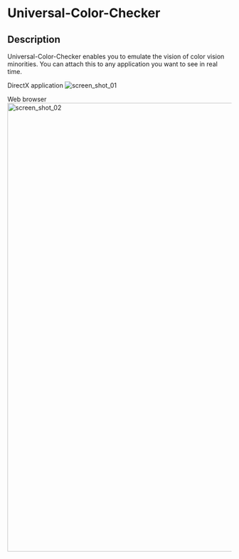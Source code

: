# Universal-Color-Checker

## Description
Universal-Color-Checker enables you to emulate the vision of color vision minorities.
You can attach this to any application you want to see in real time.

DirectX application
![screen_shot_01](https://user-images.githubusercontent.com/492709/117237906-dcd86b00-ae66-11eb-959f-30276ca0f000.png)

Web browser
<img width="1008" alt="screen_shot_02" src="https://user-images.githubusercontent.com/492709/117237918-e19d1f00-ae66-11eb-95aa-f85dcb0df7ca.png">

